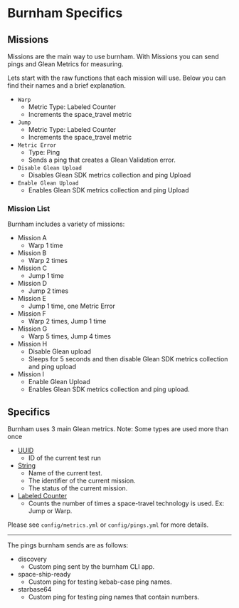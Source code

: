 # Burnham Specifics

## Missions

Missions are the main way to use burnham. With Missions you can send pings and Glean Metrics for measuring. 

Lets start with the raw functions that each mission will use. Below you can find their names and a brief explanation.

* `Warp`
  * Metric Type: Labeled Counter
  * Increments the space_travel metric
* `Jump`
  * Metric Type: Labeled Counter
  * Increments the space_travel metric
* `Metric Error`
  * Type: Ping
  * Sends a ping that creates a Glean Validation error.
* `Disable Glean Upload`
  * Disables Glean SDK metrics collection and ping Upload
* `Enable Glean Upload`
  * Enables Glean SDK metrics collection and ping Upload

### Mission List

Burnham includes a variety of missions: 

* Mission A
  * Warp 1 time
* Mission B
  * Warp 2 times
* Mission C
  * Jump 1 time
* Mission D
  * Jump 2 times
* Mission E
  * Jump 1 time, one Metric Error
* Mission F
  * Warp 2 times, Jump 1 time
* Mission G
  * Warp 5 times, Jump 4 times
* Mission H
  * Disable Glean upload
  * Sleeps for 5 seconds and then disable Glean SDK metrics collection and  ping upload
* Mission I
  * Enable Glean Upload
  * Enables Glean SDK metrics collection and ping upload.



## Specifics

Burnham uses 3 main Glean metrics. Note: Some types are used more than once

* [UUID](https://mozilla.github.io/glean/book/reference/metrics/uuid.html)
  * ID of the current test run
* [String](https://mozilla.github.io/glean/book/reference/metrics/string.html)
  * Name of the current test.
  * The identifier of the current mission.
  * The status of the current mission.
* [Labeled Counter](https://mozilla.github.io/glean/book/reference/metrics/labeled_counters.html)
  * Counts the number of times a space-travel technology is used. Ex: Jump or Warp.

Please see `config/metrics.yml` or `config/pings.yml` for more details.
<hr>
The pings burnham sends are as follows:

* discovery
  * Custom ping sent by the burnham CLI app.
* space-ship-ready
  * Custom ping for testing kebab-case ping names.
* starbase64
  * Custom ping for testing ping names that contain numbers.
